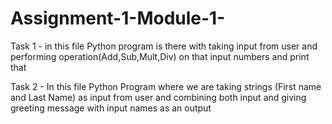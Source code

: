 # Assignment-1-Module-1-
Task 1 - in this file Python program is there with taking input from user and performing operation(Add,Sub,Mult,Div) on that input numbers and print that

Task 2 - In this file Python Program where we are taking strings (First name and Last Name) as input from user and combining both input and giving greeting message with input names as an output
